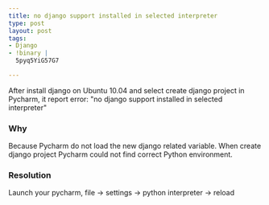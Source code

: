 ```yaml
--- 
title: no django support installed in selected interpreter
type: post
layout: post
tags: 
- Django
- !binary |
  5pyq5YiG57G7

---
```


After install django on Ubuntu 10.04 and select create django project in Pycharm, it report error: "no django support installed in selected interpreter"


### Why

Because Pycharm do not load the new django related variable. When create django project Pycharm could not find correct Python environment.


### Resolution
Launch your pycharm, file -> settings -> python interpreter -> reload


